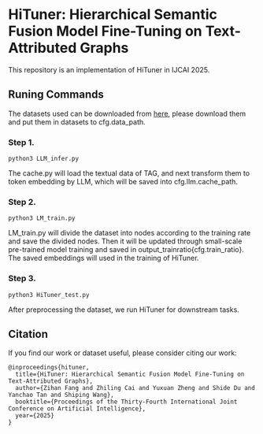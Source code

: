 #  HiTuner: Hierarchical Semantic Fusion Model Fine-Tuning on Text-Attributed Graphs

This repository is an implementation of HiTuner in IJCAI 2025.


## Runing Commands

The datasets used can be downloaded from [here](https://drive.google.com/drive/folders/1MUx97je9je2MMDJGWxtc1S4Pl8DEdqS0), please download them and put them in datasets to cfg.data_path.

### Step 1. 
```
python3 LLM_infer.py 
```
The cache.py will load the textual data of TAG, and next transform them to token embedding by LLM, which will be saved into cfg.llm.cache_path. 


### Step 2. 
```
python3 LM_train.py 
```
LM_train.py  will divide the dataset into nodes according to the training rate and save the divided nodes. 
Then it will be updated through small-scale pre-trained model training and saved in output_trainratio{cfg.train_ratio}.
The saved embeddings will used in the training of HiTuner.


### Step 3. 

```
python3 HiTuner_test.py 
```
After preprocessing the dataset, we run HiTuner for downstream tasks.



## Citation
If you find our work or dataset useful, please consider citing our work:
```
@inproceedings{hituner,
  title={HiTuner: Hierarchical Semantic Fusion Model Fine-Tuning on Text-Attributed Graphs},
  author={Zihan Fang and Zhiling Cai and Yuxuan Zheng and Shide Du and Yanchao Tan and Shiping Wang},
  booktitle={Proceedings of the Thirty-Fourth International Joint Conference on Artificial Intelligence},
  year={2025}
}
```
